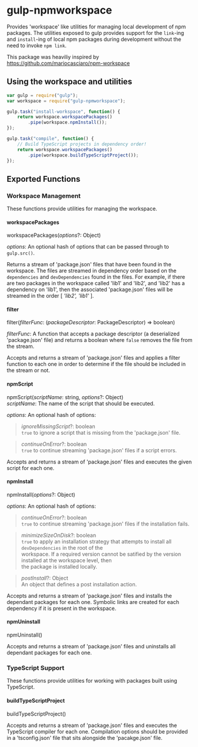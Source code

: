 # gulp-npmworkspace

Provides 'workspace' like utilities for managing local development of npm packages. The utilities
exposed to gulp provides support for the `link`-ing and `install`-ing of local npm packages during
development without the need to invoke `npm link`.

This package was heaviliy inspired by https://github.com/mariocasciaro/npm-workspace

## Using the workspace and utilities



```javascript
var gulp = require("gulp");
var workspace = require("gulp-npmworkspace");

gulp.task("install-workspace", function() {
    return workspace.workspacePackages()
        .pipe(workspace.npmInstall());
});

gulp.task("compile", function() {
    // Build TypeScript projects in dependency order!
    return workspace.workspacePackages()
        .pipe(workspace.buildTypeScriptProject());
});
```

## Exported Functions

### Workspace Management

These functions provide utilities for managing the workspace.

#### workspacePackages

workspacePackages(_options_?: Object)

_options_: An optional hash of options that can be passed through to `gulp.src()`.

Returns a stream of 'package.json' files that have been found in the workspace. The files are streamed
in dependency order based on the `dependencies` and `devDependencies` found in the files. For example,
if there are two packages in the workspace called 'lib1' and 'lib2', and 'lib2' has a dependency on 'lib1',
then the associated 'package.json' files will be streamed in the order [ _'lib2', 'lib1'_ ].

#### filter

filter(_filterFunc_: (_packageDescriptor_: PackageDescriptor) => boolean)

_filterFunc_: A function that accepts a package descriptor (a deserialized 'package.json' file) and returns
a boolean where `false` removes the file from the stream.

Accepts and returns a stream of 'package.json' files and applies a filter function to each one in order to
determine if the file should be included in the stream or not.

#### npmScript

npmScript(_scriptName_: string, _options_?: Object)  
_scriptName_: The name of the script that should be executed.

_options_: An optional hash of options:
> _ignoreMissingScript_?: boolean  
> `true` to ignore a script that is missing from the 'package.json' file.

> _continueOnError_?: boolean  
> `true` to continue streaming 'package.json' files if a script errors.

Accepts and returns a stream of 'package.json' files and executes the given script for each one.

#### npmInstall

npmInstall(_options_?: Object)

_options_: An optional hash of options:
> _continueOnError_?: boolean  
> `true` to continue streaming 'package.json' files if the installation fails.

> _minimizeSizeOnDisk_?: boolean  
> `true` to apply an installation strategy that attempts to install all `devDependencies` in the root of the  
> workspace. If a required version cannot be satified by the version installed at the workspace level, then  
> the package is installed locally.

> _postInstall_?: Object  
> An object that defines a post installation action.

Accepts and returns a stream of 'package.json' files and installs the dependant packages for each one.
Symbolic links are created for each dependency if it is present in the workspace.

#### npmUninstall

npmUninstall()

Accepts and returns a stream of 'package.json' files and uninstalls all dependant packages for each one.

### TypeScript Support

These functions provide utilities for working with packages built using TypeScript.

#### buildTypeScriptProject

buildTypeScriptProject()

Accepts and returns a stream of 'package.json' files and executes the TypeScript compiler for each one.
Compilation options should be provided in a 'tsconfig.json' file that sits alongside the 'pacakge.json' file.